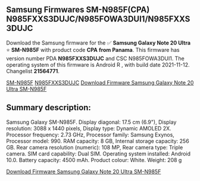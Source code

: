 <h2>Samsung Firmwares SM-N985F(CPA) N985FXXS3DUJC/N985FOWA3DUI1/N985FXXS3DUJC</h2>
Download the Samsung firmware for the ✅ <strong>Samsung Galaxy Note 20 Ultra </strong> ⭐ <strong>SM-N985F</strong> with product code <strong>CPA</strong> <strong> from Panama</strong>. This firmware has version number PDA <strong>N985FXXS3DUJC</strong> and CSC N985FOWA3DUI1. The operating system of this firmware is Android R , with build date 2021-11-12. Changelist <strong>21564771</strong>.


[SM-N985F](https://samfirm.shop/samsung/model/SM-N985F)
[N985FXXS3DUJC](https://samfirm.shop/samsung/pda/N985FXXS3DUJC)
[Download Firmware Samsung Galaxy Note 20 Ultra SM-N985F](https://samfirm.shop/samsung/firmware/474362)
<h2>Summary description:</h2>
<p>Samsung Galaxy SM-N985F. Display diagonal: 17.5 cm (6.9"), Display resolution: 3088 x 1440 pixels, Display type: Dynamic AMOLED 2X. Processor frequency: 2.73 GHz, Processor family: Samsung Exynos, Processor model: 990. RAM capacity: 8 GB, Internal storage capacity: 256 GB. Rear camera resolution (numeric): 108 MP, Rear camera type: Triple camera. SIM card capability: Dual SIM. Operating system installed: Android 10.0. Battery capacity: 4500 mAh. Product colour: White. Weight: 208 g</p>


[Download Firmware Samsung Galaxy Note 20 Ultra SM-N985F](https://samfirm.shop/samsung/firmware/474362)
